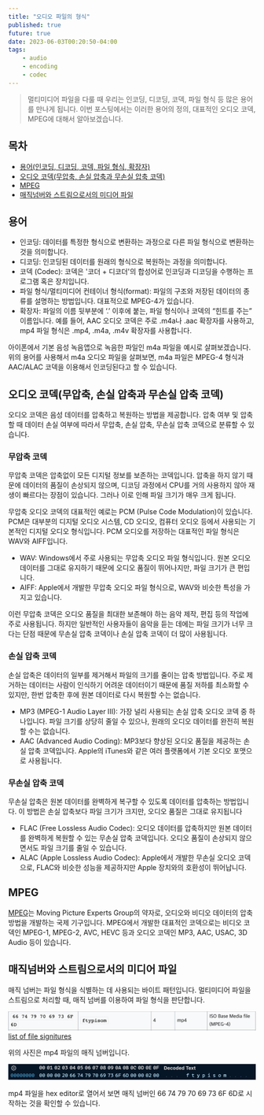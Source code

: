 ```yaml
---
title: "오디오 파일의 형식"
published: true
future: true
date: 2023-06-03T00:20:50-04:00
tags:
    - audio
    - encoding
    - codec
---
```


> 멀티미디어 파일을 다룰 때 우리는 인코딩, 디코딩, 코덱, 파일 형식 등 많은 용어를 만나게 됩니다. 이번 포스팅에서는 이러한 용어의 정의, 대표적인 오디오 코덱, MPEG에 대해서 알아보겠습니다.

## 목차
- [용어(인코딩, 디코딩, 코덱, 파일 형식, 확장자)](#용어)
- [오디오 코덱(무압축, 손실 압축과 무손실 압축 코덱)](#오디오-코덱무압축-손실-압축과-무손실-압축-코덱)
- [MPEG](#mpeg)
- [매직넘버와 스트림으로서의 미디어 파일](#매직넘버와-스트림으로서의-미디어-파일)

## 용어
- 인코딩: 데이터를 특정한 형식으로 변환하는 과정으로 다른 파일 형식으로 변환하는 것을 의미합니다.
- 디코딩: 인코딩된 데이터를 원래의 형식으로 복원하는 과정을 의미합니다.
- 코덱 (Codec): 코덱은 '코더 + 디코더'의 합성어로 인코딩과 디코딩을 수행하는 프로그램 혹은 장치입니다. 
- 파일 형식/멀티미디어 컨테이너 형식(format): 파일의 구조와 저장된 데이터의 종류를 설명하는 방법입니다. 대표적으로 MPEG-4가 있습니다.
- 확장자: 파일의 이름 뒷부분에 ‘.’ 이후에 붙는, 파일 형식이나 코덱의 “힌트를 주는” 이름입니다. 예를 들어, AAC 오디오 코덱은 주로 .m4a나 .aac 확장자를 사용하고, mp4 파일 형식은 .mp4, .m4a, .m4v 확장자를 사용합니다.

아이폰에서 기본 음성 녹음앱으로 녹음한 파일인 m4a 파일을 예시로 살펴보겠습니다. 위의 용어를 사용해서 m4a 오디오 파일을 살펴보면, m4a 파일은 MPEG-4 형식과 AAC/ALAC 코덱을 이용해서 인코딩된다고 할 수 있습니다. 


## 오디오 코덱(무압축, 손실 압축과 무손실 압축 코덱)
오디오 코덱은 음성 데이터를 압축하고 복원하는 방법을 제공합니다. 압축 여부 및 압축할 때 데이터 손실 여부에 따라서 무압축, 손실 압축, 무손실 압축 코덱으로 분류할 수 있습니다.

### 무압축 코덱
무압축 코덱은 압축없이 모든 디지털 정보를 보존하는 코덱입니다. 압축을 하지 않기 때문에 데이터의 품질이 손상되지 않으며, 디코딩 과정에서 CPU를 거의 사용하지 않아 재생이 빠르다는 장점이 있습니다. 그러나 이로 인해 파일 크기가 매우 크게 됩니다.

무압축 오디오 코덱의 대표적인 예로는 PCM (Pulse Code Modulation)이 있습니다. PCM은 대부분의 디지털 오디오 시스템, CD 오디오, 컴퓨터 오디오 등에서 사용되는 기본적인 디지털 오디오 형식입니다.
PCM 오디오를 저장하는 대표적인 파일 형식은 WAV와 AIFF입니다.

- WAV: Windows에서 주로 사용되는 무압축 오디오 파일 형식입니다. 원본 오디오 데이터를 그대로 유지하기 때문에 오디오 품질이 뛰어나지만, 파일 크기가 큰 편입니다.
- AIFF: Apple에서 개발한 무압축 오디오 파일 형식으로, WAV와 비슷한 특성을 가지고 있습니다.

이런 무압축 코덱은 오디오 품질을 최대한 보존해야 하는 음악 제작, 편집 등의 작업에 주로 사용됩니다. 하지만 일반적인 사용자들이 음악을 듣는 데에는 파일 크기가 너무 크다는 단점 때문에 무손실 압축 코덱이나 손실 압축 코덱이 더 많이 사용됩니다.

### 손실 압축 코덱
손실 압축은 데이터의 일부를 제거해서 파일의 크기를 줄이는 압축 방법입니다. 주로 제거하는 데이터는 사람이 인식하기 어려운 데이터이기 때문에 품질 저하를 최소화할 수 있지만, 한번 압축한 후에 원본 데이터로 다시 복원할 수는 없습니다.
- MP3 (MPEG-1 Audio Layer III): 가장 널리 사용되는 손실 압축 오디오 코덱 중 하나입니다. 파일 크기를 상당히 줄일 수 있으나, 원래의 오디오 데이터를 완전히 복원할 수는 없습니다.
- AAC (Advanced Audio Coding): MP3보다 향상된 오디오 품질을 제공하는 손실 압축 코덱입니다. Apple의 iTunes와 같은 여러 플랫폼에서 기본 오디오 포맷으로 사용됩니다.

### 무손실 압축 코덱
무손실 압축은 원본 데이터를 완벽하게 복구할 수 있도록 데이터를 압축하는 방법입니다. 이 방법은 손실 압축보다 파일 크기가 크지만, 오디오 품질은 그대로 유지됩니다
- FLAC (Free Lossless Audio Codec): 오디오 데이터를 압축하지만 원본 데이터를 완벽하게 복원할 수 있는 무손실 압축 코덱입니다. 오디오 품질이 손상되지 않으면서도 파일 크기를 줄일 수 있습니다.
- ALAC (Apple Lossless Audio Codec): Apple에서 개발한 무손실 오디오 코덱으로, FLAC와 비슷한 성능을 제공하지만 Apple 장치와의 호환성이 뛰어납니다.

## MPEG
[MPEG](https://www.mpeg.org/)는 Moving Picture Experts Group의 약자로, 오디오와 비디오 데이터의 압축 방법을 개발하는 국제 기구입니다. MPEG에서 개발한 대표적인 코덱으로는 비디오 코덱인 MPEG-1, MPEG-2, AVC, HEVC 등과 오디오 코덱인 MP3, AAC, USAC, 3D Audio 등이 있습니다.

## 매직넘버와 스트림으로서의 미디어 파일
매직 넘버는 파일 형식을 식별하는 데 사용되는 바이트 패턴입니다. 멀티미디어 파일을 스트림으로 처리할 때, 매직 넘버를 이용하여 파일 형식을 판단합니다.

![mp4 hexcode](https://raw.githubusercontent.com/terri1102/blog_images/main/audio/mp4_file_signature.png)
[list of file signitures](https://en.wikipedia.org/wiki/List_of_file_signatures)

위의 사진은 mp4 파일의 매직 넘버입니다.

![mp4 hexcode](https://raw.githubusercontent.com/terri1102/blog_images/main/audio/mp4_hexcode.png)

mp4 파일을 hex editor로 열어서 보면 매직 넘버인 66 74 79 70 69 73 6F 6D로 시작하는 것을 확인할 수 있습니다.